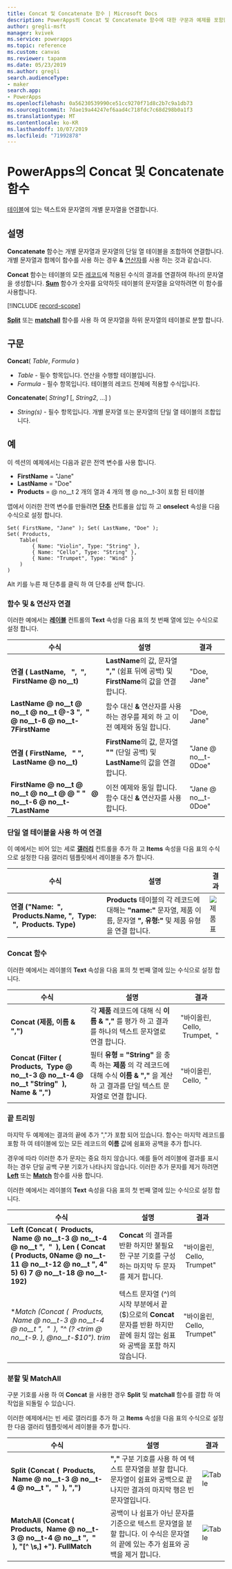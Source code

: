 ```yaml
---
title: Concat 및 Concatenate 함수 | Microsoft Docs
description: PowerApps의 Concat 및 Concatenate 함수에 대한 구문과 예제를 포함한 참조 정보
author: gregli-msft
manager: kvivek
ms.service: powerapps
ms.topic: reference
ms.custom: canvas
ms.reviewer: tapanm
ms.date: 05/23/2019
ms.author: gregli
search.audienceType:
- maker
search.app:
- PowerApps
ms.openlocfilehash: 0a56230539990ce51cc9270f71d8c2b7c9a1db73
ms.sourcegitcommit: 7dae19a44247ef6aad4c718fdc7c68d298b0a1f3
ms.translationtype: MT
ms.contentlocale: ko-KR
ms.lasthandoff: 10/07/2019
ms.locfileid: "71992878"
---
```

# <a name="concat-and-concatenate-functions-in-powerapps"></a>PowerApps의 Concat 및 Concatenate 함수

[테이블](../working-with-tables.md)에 있는 텍스트와 문자열의 개별 문자열을 연결합니다.

## <a name="description"></a>설명

**Concatenate** 함수는 개별 문자열과 문자열의 단일 열 테이블을 조합하여 연결합니다. 개별 문자열과 함께이 함수를 사용 하는 경우 **&** [연산자](operators.md)를 사용 하는 것과 같습니다.

**Concat** 함수는 테이블의 모든 [레코드](../working-with-tables.md#records)에 적용된 수식의 결과를 연결하여 하나의 문자열을 생성합니다. **[Sum](function-aggregates.md)** 함수가 숫자를 요약하듯 테이블의 문자열을 요약하려면 이 함수를 사용합니다.

[!INCLUDE [record-scope](../../../includes/record-scope.md)]

[**Split**](function-split.md) 또는 [**matchall**](function-ismatch.md) 함수를 사용 하 여 문자열을 하위 문자열의 테이블로 분할 합니다.

## <a name="syntax"></a>구문

**Concat**( *Table*, *Formula* )

- *Table* - 필수 항목입니다.  연산을 수행할 테이블입니다.
- *Formula* - 필수 항목입니다.  테이블의 레코드 전체에 적용할 수식입니다.

**Concatenate**( *String1* [, *String2*, ...] )

- *String(s)* - 필수 항목입니다.  개별 문자열 또는 문자열의 단일 열 테이블의 조합입니다.

## <a name="examples"></a>예

이 섹션의 예제에서는 다음과 같은 전역 변수를 사용 합니다.

- **FirstName** = "Jane"
- **LastName** = "Doe"
- **Products** =  @ no__t 2 개의 열과 4 개의 행 @ no__t-3이 포함 된 테이블

앱에서 이러한 전역 변수를 만들려면 [**단추**](../controls/control-button.md) 컨트롤을 삽입 하 고 **onselect** 속성을 다음 수식으로 설정 합니다.

```powerapps-dot
Set( FirstName, "Jane" ); Set( LastName, "Doe" );
Set( Products,
    Table(
        { Name: "Violin", Type: "String" },
        { Name: "Cello", Type: "String" },
        { Name: "Trumpet", Type: "Wind" }
    )
)
```

Alt 키를 누른 채 단추를 클릭 하 여 단추를 선택 합니다.

### <a name="concatenate-function-and-the--operator"></a>함수 및 & 연산자 연결

이러한 예에서는 [**레이블**](../controls/control-text-box.md) 컨트롤의 **Text** 속성을 다음 표의 첫 번째 열에 있는 수식으로 설정 합니다.

| 수식 | 설명 | 결과 |
|---------|-------------|--------|
| **연결 (&nbsp;LastName, &nbsp; ", &nbsp;", &nbsp;FirstName @ no__t)** | **LastName**의 값, 문자열 **","** (쉼표 뒤에 공백) 및 **FirstName**의 값을 연결 합니다. | "Doe, &nbsp; Jane" |
| **LastName @ no__t @ no__t @ no__t @-3 ", &nbsp;" &nbsp; @ no__t-6 @ no__t-7FirstName** | 함수 대신 **&** 연산자를 사용 하는 경우를 제외 하 고 이전 예제와 동일 합니다. | "Doe, &nbsp; Jane" |
| **연결 (&nbsp;FirstName, &nbsp; "&nbsp;", &nbsp;LastName @ no__t)** | **FirstName**의 값, 문자열 **""** (단일 공백) 및 **LastName**의 값을 연결 합니다. | "Jane @ no__t-0Doe" |
| **FirstName @ no__t @ no__t @ no__t @ @ "&nbsp;" &nbsp; @ no__t-6 @ no__t-7LastName** | 이전 예제와 동일 합니다. 함수 대신 **&** 연산자를 사용 합니다. | "Jane @ no__t-0Doe" |

### <a name="concatenate-with-a-single-column-table"></a>단일 열 테이블을 사용 하 여 연결

이 예에서는 비어 있는 세로 [**갤러리**](../controls/control-gallery.md) 컨트롤을 추가 하 고 **Items** 속성을 다음 표의 수식으로 설정한 다음 갤러리 템플릿에서 레이블을 추가 합니다.

| 수식 | 설명 | 결과 |
|---------|-------------|--------|
| **연결 ("Name: &nbsp;", &nbsp;Products.Name, ", &nbsp;Type: &nbsp;", &nbsp;Products. Type)** | **Products** 테이블의 각 레코드에 대해는 **"name:"** 문자열, 제품 이름, 문자열 **", 유형:"** 및 제품 유형을 연결 합니다.  | ![제품 표](media/function-concatenate/single-column.png) |

### <a name="concat-function"></a>Concat 함수

이러한 예에서는 레이블의 **Text** 속성을 다음 표의 첫 번째 열에 있는 수식으로 설정 합니다.

| 수식 | 설명 | 결과 |
|---------|-------------|--------|
| **Concat (제품, 이름 & ",")** | 각 **제품** 레코드에 대해 식 **이름 & ","** 를 평가 하 고 결과를 하나의 텍스트 문자열로 연결 합니다.  | "바이올린, &nbsp;Cello, &nbsp;Trumpet, &nbsp;" |
| **Concat (Filter (&nbsp; Products, &nbsp;Type @ no__t-3 @ no__t-4 @ no__t "String" &nbsp;), Name & ",")** | 필터 **유형 = "String"** 을 충족 하는 **제품** 의 각 레코드에 대해 수식 **이름 & ","** 을 계산 하 고 결과를 단일 텍스트 문자열로 연결 합니다.   | "바이올린, &nbsp;Cello, &nbsp;" |

### <a name="trimming-the-end"></a>끝 트리밍

마지막 두 예제에는 결과의 끝에 추가 ","가 포함 되어 있습니다. 함수는 마지막 레코드를 포함 하 여 테이블에 있는 모든 레코드의 **이름** 값에 쉼표와 공백을 추가 합니다.

경우에 따라 이러한 추가 문자는 중요 하지 않습니다. 예를 들어 레이블에 결과를 표시 하는 경우 단일 공백 구분 기호가 나타나지 않습니다. 이러한 추가 문자를 제거 하려면 [**Left**](function-left-mid-right.md) 또는 [**Match**](function-ismatch.md) 함수를 사용 합니다.

이러한 예에서는 레이블의 **Text** 속성을 다음 표의 첫 번째 열에 있는 수식으로 설정 합니다.

| 수식 | 설명 | 결과 |
|---------|-------------|--------|
| **Left (Concat (&nbsp; Products, &nbsp;Name @ no__t-3 @ no__t-4 @ no__t ", &nbsp;" &nbsp;), Len (&nbsp;Concat (&nbsp;Products, 0Name @ no__t-11 @ no__t-12 @ no__t ", 4" 5) 6) 7 @ no__t-18 @ no__t-192)** | **Concat** 의 결과를 반환 하지만 불필요 한 구분 기호를 구성 하는 마지막 두 문자를 제거 합니다. | "바이올린, &nbsp;Cello, &nbsp;Trumpet" |
| **Match (Concat (&nbsp; Products, &nbsp;Name @ no__t-3 @ no__t-4 @ no__t ", &nbsp;" &nbsp;), "^ (? &lt;trim @ no__t-9. *), @no__t-$10"). trim** | 텍스트 문자열 (^)의 시작 부분에서 끝 ($)으로의 **Concat** 문자를 반환 하지만 끝에 원치 않는 쉼표와 공백을 포함 하지 않습니다. | "바이올린, &nbsp;Cello, &nbsp;Trumpet" |

### <a name="split-and-matchall"></a>분할 및 MatchAll

구분 기호를 사용 하 여 **Concat** 을 사용한 경우 **Split** 및 **matchall** 함수를 결합 하 여 작업을 되돌릴 수 있습니다.

이러한 예제에서는 빈 세로 갤러리를 추가 하 고 **Items** 속성을 다음 표의 수식으로 설정한 다음 갤러리 템플릿에서 레이블을 추가 합니다.

| 수식 | 설명 | 결과 |
|---------|-------------|--------|
| **Split (Concat (&nbsp; Products, &nbsp;Name @ no__t-3 @ no__t-4 @ no__t ", &nbsp;" &nbsp;), ",")** | **","** 구분 기호를 사용 하 여 텍스트 문자열을 분할 합니다. 문자열이 쉼표와 공백으로 끝나지만 결과의 마지막 행은 빈 문자열입니다.  | ![Table](media/function-concatenate/split.png) |
| **MatchAll (Concat (&nbsp; Products, &nbsp;Name @ no__t-3 @ no__t-4 @ no__t ", &nbsp;" &nbsp;), "[^ \s,] +"). FullMatch** | 공백이 나 쉼표가 아닌 문자를 기준으로 텍스트 문자열을 분할 합니다. 이 수식은 문자열의 끝에 있는 추가 쉼표와 공백을 제거 합니다. | ![Table](media/function-concatenate/matchall.png)